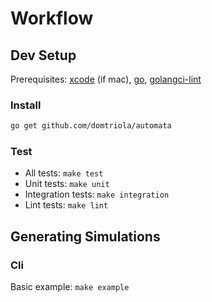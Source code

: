 # Workflow

## Dev Setup

Prerequisites: [xcode](https://developer.apple.com/library/archive/technotes/tn2339/_index.html) (if mac), [go](https://golang.org/doc/install), [golangci-lint](https://github.com/golangci/golangci-lint)

### Install

```bash
go get github.com/domtriola/automata
```

### Test

* All tests: `make test`
* Unit tests: `make unit`
* Integration tests: `make integration`
* Lint tests: `make lint`

## Generating Simulations

### Cli

Basic example: `make example`
